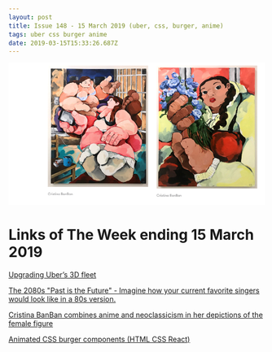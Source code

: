 ```yaml
---
layout: post
title: Issue 148 - 15 March 2019 (uber, css, burger, anime)
tags: uber css burger anime
date: 2019-03-15T15:33:26.687Z
---
```

![Upgrading Uber’s 3D fleet](/assets/uploads/issue-148.png "Upgrading Uber’s 3D fleet")

# Links of The Week ending 15 March 2019

<a title="Upgrading Uber’s 3D fleet" href="https://medium.com/uber-design/upgrading-ubers-3d-fleet-4662c3e1081"  target="_blank">Upgrading Uber’s 3D fleet</a>

<a title="The 2080s" target="_blank" href="https://www.behance.net/gallery/76639865/The-2080s-Past-is-the-future">The 2080s "Past is the Future" - Imagine how your current favorite singers would look like in a 80s version.</a>

<a title="Cristina BanBan combines anime and neoclassicism in her depictions of the female figure" href="https://www.itsnicethat.com/articles/cristina-banban-art-international-womens-day-080319" target="_blank">Cristina BanBan combines anime and neoclassicism in her depictions of the female figure</a>

<a title="Animated CSS burger components (HTML CSS React)" href="https://march08.github.io/animated-burgers/" target="_blank">Animated CSS burger components (HTML CSS React)</a>